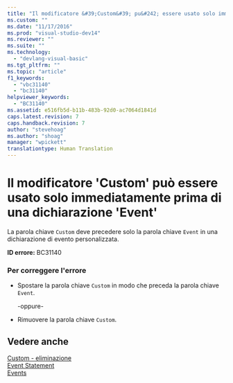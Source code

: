 ```yaml
---
title: "Il modificatore &#39;Custom&#39; pu&#242; essere usato solo immediatamente prima di una dichiarazione &#39;Event&#39; | Microsoft Docs"
ms.custom: ""
ms.date: "11/17/2016"
ms.prod: "visual-studio-dev14"
ms.reviewer: ""
ms.suite: ""
ms.technology: 
  - "devlang-visual-basic"
ms.tgt_pltfrm: ""
ms.topic: "article"
f1_keywords: 
  - "vbc31140"
  - "bc31140"
helpviewer_keywords: 
  - "BC31140"
ms.assetid: e516fb5d-b11b-483b-92d0-ac7064d1841d
caps.latest.revision: 7
caps.handback.revision: 7
author: "stevehoag"
ms.author: "shoag"
manager: "wpickett"
translationtype: Human Translation
---
```

# Il modificatore &#39;Custom&#39; pu&#242; essere usato solo immediatamente prima di una dichiarazione &#39;Event&#39;
La parola chiave `Custom` deve precedere solo la parola chiave `Event` in una dichiarazione di evento personalizzata.  
  
 **ID errore:** BC31140  
  
### Per correggere l'errore  
  
-   Spostare la parola chiave `Custom` in modo che preceda la parola chiave `Event`.  
  
     \-oppure\-  
  
-   Rimuovere la parola chiave `Custom`.  
  
## Vedere anche  
 [Custom \- eliminazione](http://msdn.microsoft.com/it-it/dc62be07-c896-4866-a533-982a661d143f)   
 [Event Statement](../../visual-basic/language-reference/statements/event-statement.md)   
 [Events](../../visual-basic/programming-guide/language-features/events/events.md)